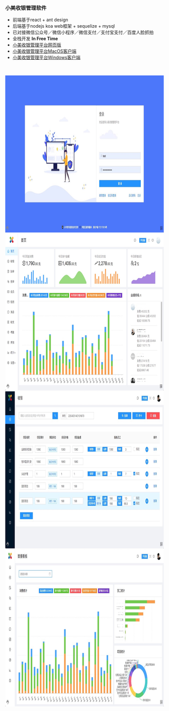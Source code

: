 ###  小美收银管理软件

* 前端基于react + ant design
* 后端基于nodejs koa web框架 + sequelize + mysql
* 已对接微信公众号／微信小程序／微信支付／支付宝支付／百度人脸抓拍
* 全栈开发 **In Free Time**
* [小美收银管理平台网页版](https://www.ixiaomu.cn/xiaomei)
* [小美收银管理平台MacOS客户端](https://hefeixiaomuweb.oss-cn-hangzhou.aliyuncs.com/download/xiaomei-desktop.dmg)
* [小美收银管理平台Windows客户端](https://hefeixiaomuweb.oss-cn-hangzhou.aliyuncs.com/download/xiaomei-desktop.exe)
<br/>
<br/>
<img src="https://raw.githubusercontent.com/wosxieez/XiaoMeiCashier/master/screenshot/1.png" alt="" width="800" height="500"/>
<br/>
<img src="https://raw.githubusercontent.com/wosxieez/XiaoMeiCashier/master/screenshot/2.png" alt="" width="800" height="500"/>
<br/>
<img src="https://raw.githubusercontent.com/wosxieez/XiaoMeiCashier/master/screenshot/5.png" alt="" width="800" height="500"/>
<br/>
<img src="https://raw.githubusercontent.com/wosxieez/XiaoMeiCashier/master/screenshot/9.png" alt="" width="800" height="500"/>

